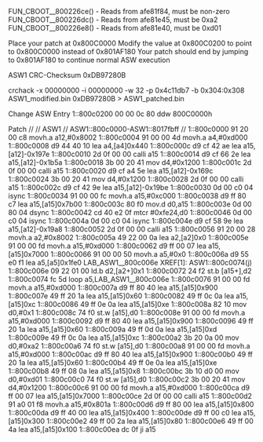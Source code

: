 FUN_CBOOT__800226ce() - Reads from afe81f84, must be non-zero
FUN_CBOOT__800226dc() - Reads from afe81e45, must be 0xa2
FUN_CBOOT__800226e8() - Reads from afe81e40, must be 0xd01

Place your patch at 0x800C0000
Modify the value at 0x800C0200 to point to 0x800C0000 instead of 0x801AF180
Your patch should end by jumping to 0x801AF180 to continue normal ASW execution

ASW1 CRC-Checksum 0xDB97280B

crchack -x 00000000 -i 00000000 -w 32 -p 0x4c11db7 -b 0x304:0x308 ASW1_modified.bin 0xDB97280B > ASW1_patched.bin

Change ASW Entry
     1::800c0200 00 00 0c 80     ddw        800C0000h

Patch
                             //
                             // ASW1 
                             // ASW1::800c0000-ASW1::8017fbff
                             //
     1::800c0000 91 20 00 c8     movh.a     a12,#0x8002
     1::800c0004 91 00 00 4d     movh.a     a4,#0xd000
     1::800c0008 d9 44 40 10     lea        a4,[a4]0x440
     1::800c000c d9 cf 42 ae     lea        a15,[a12]-0x197e
     1::800c0010 2d 0f 00 00     calli      a15
     1::800c0014 d9 cf 66 2e     lea        a15,[a12]-0x1b5a
     1::800c0018 3b 00 20 41     mov        d4,#0x1200
     1::800c001c 2d 0f 00 00     calli      a15
     1::800c0020 d9 cf a4 5e     lea        a15,[a12]-0x169c
     1::800c0024 3b 00 20 41     mov        d4,#0x1200
     1::800c0028 2d 0f 00 00     calli      a15
     1::800c002c d9 cf 42 9e     lea        a15,[a12]-0x19be
     1::800c0030 0d 00 c0 04     isync
     1::800c0034 91 00 00 fc     movh.a     a15,#0xc000
     1::800c0038 d9 ff 80 c7     lea        a15,[a15]0x7b00
     1::800c003c 80 f0           mov.d      d0,a15
     1::800c003e 0d 00 80 04     dsync
     1::800c0042 cd 40 e2 0f     mtcr       #0xfe24,d0
     1::800c0046 0d 00 c0 04     isync
     1::800c004a 0d 00 c0 04     isync
     1::800c004e d9 cf 58 9e     lea        a15,[a12]-0x19a8
     1::800c0052 2d 0f 00 00     calli      a15
     1::800c0056 91 20 00 28     movh.a     a2,#0x8002
     1::800c005a 49 22 00 0a     lea        a2,[a2]0x0
     1::800c005e 91 00 00 fd     movh.a     a15,#0xd000
     1::800c0062 d9 ff 00 07     lea        a15,[a15]0x7000
     1::800c0066 91 00 00 50     movh.a     a5,#0x0
     1::800c006a d9 55 e0 f1     lea        a5,[a5]0x1fe0
                             LAB_ASW1__800c006e                              XREF[1]:     ASW1::800c0074(j)  
     1::800c006e 09 22 01 00     ld.b       d2,[a2+]0x1
     1::800c0072 24 f2           st.b       [a15+],d2
     1::800c0074 fc 5d           loop       a5,LAB_ASW1__800c006e
     1::800c0076 91 00 00 fd     movh.a     a15,#0xd000
     1::800c007a d9 ff 80 40     lea        a15,[a15]0x900
     1::800c007e 49 ff 20 1a     lea        a15,[a15]0x60
     1::800c0082 49 ff 0c 0a     lea        a15,[a15]0xc
     1::800c0086 49 ff 0e 0a     lea        a15,[a15]0xe
     1::800c008a 82 10           mov        d0,#0x1
     1::800c008c 74 f0           st.w       [a15],d0
     1::800c008e 91 00 00 fd     movh.a     a15,#0xd000
     1::800c0092 d9 ff 80 40     lea        a15,[a15]0x900
     1::800c0096 49 ff 20 1a     lea        a15,[a15]0x60
     1::800c009a 49 ff 0d 0a     lea        a15,[a15]0xd
     1::800c009e 49 ff 0c 0a     lea        a15,[a15]0xc
     1::800c00a2 3b 20 0a 00     mov        d0,#0xa2
     1::800c00a6 74 f0           st.w       [a15],d0
     1::800c00a8 91 00 00 fd     movh.a     a15,#0xd000
     1::800c00ac d9 ff 80 40     lea        a15,[a15]0x900
     1::800c00b0 49 ff 20 1a     lea        a15,[a15]0x60
     1::800c00b4 49 ff 0e 0a     lea        a15,[a15]0xe
     1::800c00b8 49 ff 08 0a     lea        a15,[a15]0x8
     1::800c00bc 3b 10 d0 00     mov        d0,#0xd01
     1::800c00c0 74 f0           st.w       [a15],d0
     1::800c00c2 3b 00 20 41     mov        d4,#0x1200
     1::800c00c6 91 00 00 fd     movh.a     a15,#0xd000
     1::800c00ca d9 ff 00 07     lea        a15,[a15]0x7000
     1::800c00ce 2d 0f 00 00     calli      a15
     1::800c00d2 91 a0 01 f8     movh.a     a15,#0x801a
     1::800c00d6 d9 ff 80 00     lea        a15,[a15]0x800
     1::800c00da d9 ff 40 00     lea        a15,[a15]0x400
     1::800c00de d9 ff 00 c0     lea        a15,[a15]0x300
     1::800c00e2 49 ff 00 2a     lea        a15,[a15]0x80
     1::800c00e6 49 ff 00 4a     lea        a15,[a15]0x100
     1::800c00ea dc 0f           ji         a15
